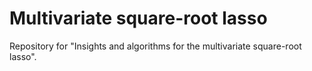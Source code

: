 # Multivariate square-root lasso
Repository for "Insights and algorithms for the multivariate square-root lasso".

